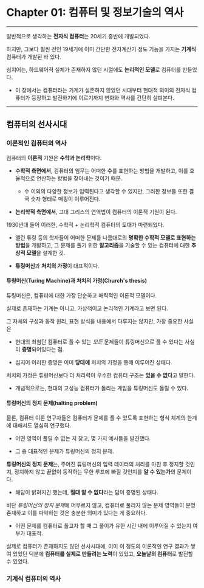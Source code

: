 # Chapter 01: 컴퓨터 및 정보기술의 역사

---

일반적으로 생각하는 **전자식 컴퓨터**는 20세기 중반에 개발되었다.

하지만, 그보다 훨씬 전인 19세기에 이미 간단한 전자계산기 정도 기능을 가지는 **기계식** 컴퓨터가 개발된 바 있다.

심지어는, 하드웨어적 실체가 존재하지 않던 시절에도 **논리적인 모델**로 컴퓨터를 만들었다.

- 이 장에서는 컴퓨터라는 기계가 실존하지 않았던 시대부터 현대적 의미의 전자식 컴퓨터가 등장하고 발전하기에 이르기까지 변화와 역사를 간단히 살펴본다.

---

## 컴퓨터의 선사시대

### 이론적인 컴퓨터의 역사

컴퓨터의 **이론적** 기원은 **수학과 논리학**이다.

- **수학적 측면에서**, 컴퓨터의 임무는 어떠한 **수**를 표현하는 방법을 개발하고, 이를 효율적으로 연산하는 방법을 찾아내는 것이기 때문.
  
  - 수 이외의 다양한 정보가 입력된다고 생각할 수 있지만, 그러한 정보들 또한 결국 숫자 형태로 매핑이 이루어진다.

- **논리학적 측면에서**, 고대 그리스의 연역법이 컴퓨터의 이론적 기원이 된다.

1930년대 들어 이러한, 수학적 + 논리학적 컴퓨터의 토대가 마련되었다.

- 앨런 튜링 등의 학자들이 어떠한 문제를 나름대로의 **명확한 수학적 모델로 표현하는 방법**을 개발하고, 그 문제를 풀기 위한 **알고리즘**을 기술할 수 있는 컴퓨터에 대한 **추상적 모델**을 설계한 것.

- **튜링머신**과 **처치의 가정**이 대표적이다.

#### 튜링머신(Turing Machine)과 처치의 가정(Church's thesis)

튜링머신은, 컴퓨터에 대한 가장 단순하고 매력적인 이론적 모델이다.

실제로 존재하는 기계는 아니고, 가상적이고 논리적인 기계라고 보면 된다.

그 자체의 구성과 동작 원리, 표현 방식을 내용에서 다루지는 않지만, 가장 중요한 사실은

- 현대의 최첨단 컴퓨터로 풀 수 있는 *모든* 문제들이 튜링머신으로 풀 수 있다는 사실이 **증명**되어있다는 점.

- 심지어 이러한 증명은 이미 **당대에** 처치의 가정을 통해 이루어진 상태다.

처치의 가정은 튜링머신보다 더 처리력이 우수한 컴퓨터 구조는 **있을 수 없다**고 말한다.

- 개념적으로는, 현대의 고성능 컴퓨터가 돌리는 게임을 튜링머신도 돌릴 수 있다.

#### 튜링머신의 정지 문제(halting problem)

물론, 컴퓨터 이론 연구자들은 컴퓨터가 문제를 풀 수 있도록 표현하는 형식 체계의 한계에 대해서도 열심히 연구했다.

- 어떤 영역이 풀릴 수 없는 지 찾고, 몇 가지 예시들을 발견했다.

- 그 중 대표적인 문제가 튜링머신의 정지 문제.

**튜링머신의 정지 문제**는, 주어진 튜링머신의 입력 데이터의 처리를 마친 후 정지할 것인지, 정지하지 않고 끝없이 동작하는 무한 루프에 빠질 것인지를 **알 수 있는가**의 문제이다.

- 해답이 밝혀지긴 했는데, **절대 알 수 없다**라는 답이 증명된 상태다.

비단 *튜링머신의 정지 문제*에 머무르지 않고, 컴퓨터로 풀리지 않는 문제 영역들이 분명 존재하고 이를 파악하는 것은 충분한 의미가 있다는 게 중요하다.

- 어떤 문제를 컴퓨터로 풀고자 할 때 그 풀이가 유한 시간 내에 이루어질 수 있는지 여부가 대표적.

실제로 컴퓨터가 존재하지도 않던 선사시대에, 이미 이 정도의 이론적인 연구 결과가 쌓여 있었던 덕분에 **컴퓨터를 실제로 만들려는 노력**이 있었고, **오늘날의 컴퓨터**로 발전할 수 있었다.



### 기계식 컴퓨터의 역사




























